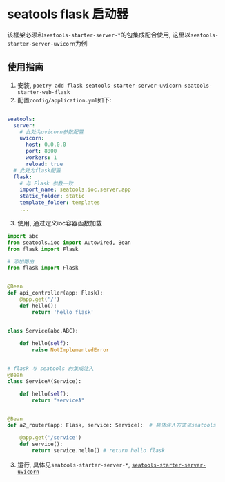# seatools flask 启动器

该框架必须和`seatools-starter-server-*`的包集成配合使用, 这里以`seatools-starter-server-uvicorn`为例

## 使用指南
1. 安装, `poetry add flask seatools-starter-server-uvicorn seatools-starter-web-flask`
2. 配置`config/application.yml`如下:
```yaml

seatools:
  server:
    # 此处为uvicorn参数配置
    uvicorn:
      host: 0.0.0.0
      port: 8000
      workers: 1
      reload: true
  # 此处为flask配置
  flask:
    # 与 Flask 参数一致
    import_name: seatools.ioc.server.app
    static_folder: static
    template_folder: templates
    ...
```
3. 使用, 通过定义ioc容器函数加载

```python
import abc
from seatools.ioc import Autowired, Bean
from flask import Flask

# 添加路由
from flask import Flask


@Bean
def api_controller(app: Flask):
    @app.get('/')
    def hello():
        return 'hello flask'


class Service(abc.ABC):
    
    def hello(self):
        raise NotImplementedError


# flask 与 seatools 的集成注入
@Bean
class ServiceA(Service):

    def hello(self):
        return "serviceA"


@Bean
def a2_router(app: Flask, service: Service):  # 具体注入方式见seatools

    @app.get('/service')
    def service():
        return service.hello() # return hello flask
```
3. 运行, 具体见`seatools-starter-server-*`, [`seatools-starter-server-uvicorn`](https://gitee.com/seatools-py/seatools-starter-server-uvicorn)
